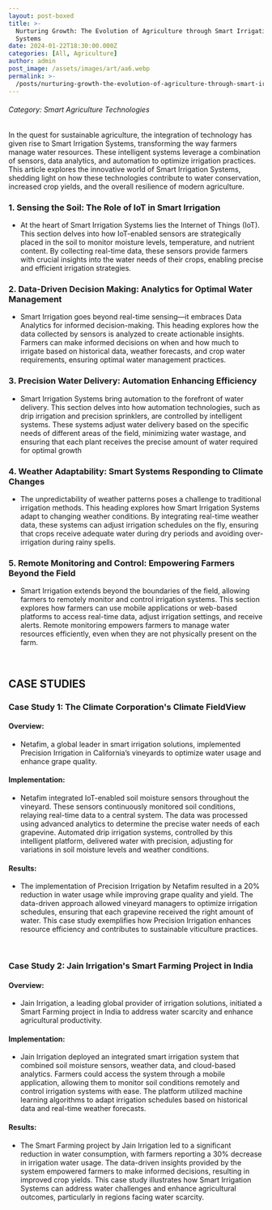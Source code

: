 ```yaml
---
layout: post-boxed
title: >-
  Nurturing Growth: The Evolution of Agriculture through Smart Irrigation
  Systems
date: 2024-01-22T18:30:00.000Z
categories: [All, Agriculture]
author: admin
post_image: /assets/images/art/aa6.webp
permalink: >-
  /posts/nurturing-growth-the-evolution-of-agriculture-through-smart-irrigation-systems
---
```


###### Category: Smart Agriculture Technologies

In the quest for sustainable agriculture, the integration of technology has given rise to Smart Irrigation Systems, transforming the way farmers manage water resources. These intelligent systems leverage a combination of sensors, data analytics, and automation to optimize irrigation practices. This article explores the innovative world of Smart Irrigation Systems, shedding light on how these technologies contribute to water conservation, increased crop yields, and the overall resilience of modern agriculture.

### 1. Sensing the Soil: The Role of IoT in Smart Irrigation

* At the heart of Smart Irrigation Systems lies the Internet of Things (IoT). This section delves into how IoT-enabled sensors are strategically placed in the soil to monitor moisture levels, temperature, and nutrient content. By collecting real-time data, these sensors provide farmers with crucial insights into the water needs of their crops, enabling precise and efficient irrigation strategies.

### 2. Data-Driven Decision Making: Analytics for Optimal Water Management

* Smart Irrigation goes beyond real-time sensing—it embraces Data Analytics for informed decision-making. This heading explores how the data collected by sensors is analyzed to create actionable insights. Farmers can make informed decisions on when and how much to irrigate based on historical data, weather forecasts, and crop water requirements, ensuring optimal water management practices.

### 3. Precision Water Delivery: Automation Enhancing Efficiency

* Smart Irrigation Systems bring automation to the forefront of water delivery. This section delves into how automation technologies, such as drip irrigation and precision sprinklers, are controlled by intelligent systems. These systems adjust water delivery based on the specific needs of different areas of the field, minimizing water wastage, and ensuring that each plant receives the precise amount of water required for optimal growth

### 4. Weather Adaptability: Smart Systems Responding to Climate Changes

* The unpredictability of weather patterns poses a challenge to traditional irrigation methods. This heading explores how Smart Irrigation Systems adapt to changing weather conditions. By integrating real-time weather data, these systems can adjust irrigation schedules on the fly, ensuring that crops receive adequate water during dry periods and avoiding over-irrigation during rainy spells.

### 5. Remote Monitoring and Control: Empowering Farmers Beyond the Field

* Smart Irrigation extends beyond the boundaries of the field, allowing farmers to remotely monitor and control irrigation systems. This section explores how farmers can use mobile applications or web-based platforms to access real-time data, adjust irrigation settings, and receive alerts. Remote monitoring empowers farmers to manage water resources efficiently, even when they are not physically present on the farm.

<br>

## CASE STUDIES

### Case Study 1: The Climate Corporation's Climate FieldView

#### Overview:

* Netafim, a global leader in smart irrigation solutions, implemented Precision Irrigation in California’s vineyards to optimize water usage and enhance grape quality.

#### Implementation:

* Netafim integrated IoT-enabled soil moisture sensors throughout the vineyard. These sensors continuously monitored soil conditions, relaying real-time data to a central system. The data was processed using advanced analytics to determine the precise water needs of each grapevine. Automated drip irrigation systems, controlled by this intelligent platform, delivered water with precision, adjusting for variations in soil moisture levels and weather conditions.

#### Results:

* The implementation of Precision Irrigation by Netafim resulted in a 20% reduction in water usage while improving grape quality and yield. The data-driven approach allowed vineyard managers to optimize irrigation schedules, ensuring that each grapevine received the right amount of water. This case study exemplifies how Precision Irrigation enhances resource efficiency and contributes to sustainable viticulture practices.

<br>

### Case Study 2: Jain Irrigation's Smart Farming Project in India

#### Overview:

* Jain Irrigation, a leading global provider of irrigation solutions, initiated a Smart Farming project in India to address water scarcity and enhance agricultural productivity.

#### Implementation:

* Jain Irrigation deployed an integrated smart irrigation system that combined soil moisture sensors, weather data, and cloud-based analytics. Farmers could access the system through a mobile application, allowing them to monitor soil conditions remotely and control irrigation systems with ease. The platform utilized machine learning algorithms to adapt irrigation schedules based on historical data and real-time weather forecasts.

#### Results:

* The Smart Farming project by Jain Irrigation led to a significant reduction in water consumption, with farmers reporting a 30% decrease in irrigation water usage. The data-driven insights provided by the system empowered farmers to make informed decisions, resulting in improved crop yields. This case study illustrates how Smart Irrigation Systems can address water challenges and enhance agricultural outcomes, particularly in regions facing water scarcity.
